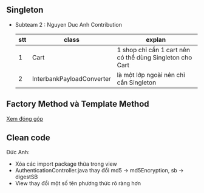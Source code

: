 ## Singleton

- Subteam 2 : Nguyen Duc Anh Contribution
  
  
  stt | class | explan
  --- | --- | --- |
  1 | Cart| 1 shop chỉ cần 1 cart nên có thể dùng Singleton cho Cart
  2 | InterbankPayloadConverter | là một lớp ngoài nên chỉ cần Singleton 

## Factory Method và Template Method 

[Xem đóng góp](https://docs.google.com/document/d/1-voyUEHkCD-C_3M4Oq6uI08dBzfmziVxGPpPU1EjUBQ/edit)

## Clean code 

Đức Anh:
- Xóa các import package thừa trong view
- AuthenticationController.java thay đổi md5 -> md5Encryption, sb -> digestSB
- View thay đổi một số tên phương thức rõ ràng hơn 